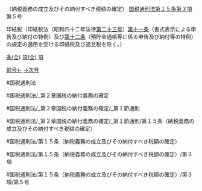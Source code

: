 （納税義務の成立及びその納付すべき税額の確定）
[国税通則法第１５条第３項](国税通則法＿＿＿＿＿第１５条第３項)第５号

印紙税（印紙税法（昭和四十二年法律[第二十三号](国税通則法＿＿＿＿＿第１５条第３項第２３号)）[第十一条](国税通則法＿＿＿＿＿第１１条第１項)（書式表示による申告及び納付の特例）及び[第十二条](国税通則法＿＿＿＿＿第１２条第１項)（預貯金通帳等に係る申告及び納付等の特例）の規定の適用を受ける印紙税及び過怠税を除く。）

[条(全)](国税通則法＿＿＿＿＿第１５条_.md)    [項(全)](国税通則法＿＿＿＿＿第１５条第３項_.md)    [項](国税通則法＿＿＿＿＿第１５条第３項.md)

[前号←](国税通則法＿＿＿＿＿第１５条第３項第４号.md)    [→次号](国税通則法＿＿＿＿＿第１５条第３項第６号.md)

#国税通則法

#国税通則法/_第２章国税の納付義務の確定

#国税通則法/_第２章国税の納付義務の確定/_第１節通則

#国税通則法/_第２章国税の納付義務の確定/_第１節通則/第１５条（納税義務の成立及びその納付すべき税額の確定）

#国税通則法/第１５条（納税義務の成立及びその納付すべき税額の確定）

#国税通則法/第１５条（納税義務の成立及びその納付すべき税額の確定）/第３項

#国税通則法/第１５条（納税義務の成立及びその納付すべき税額の確定）/第３項/第５号

